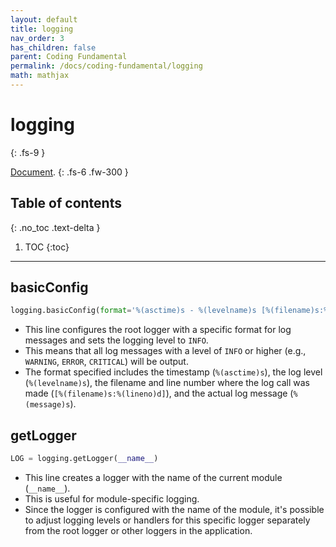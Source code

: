 ```yaml
---
layout: default
title: logging
nav_order: 3
has_children: false
parent: Coding Fundamental
permalink: /docs/coding-fundamental/logging
math: mathjax
---
```


# logging
{: .fs-9 }

[Document](https://docs.python.org/3/library/logging.html).
{: .fs-6 .fw-300 }

## Table of contents
{: .no_toc .text-delta }

1. TOC
{:toc}

---

## basicConfig
```python
logging.basicConfig(format='%(asctime)s - %(levelname)s [%(filename)s:%(lineno)d] %(message)s', level=logging.INFO)
```

* This line configures the root logger with a specific format for log messages and sets the logging level to `INFO`. 
* This means that all log messages with a level of `INFO` or higher (e.g., `WARNING`, `ERROR`, `CRITICAL`) will be output. 
* The format specified includes the timestamp (`%(asctime)s`), the log level (`%(levelname)s`), the filename and line number where the log call was made (`[%(filename)s:%(lineno)d]`), and the actual log message (`%(message)s`).

## getLogger
```python
LOG = logging.getLogger(__name__)
```
* This line creates a logger with the name of the current module (`__name__`). 
* This is useful for module-specific logging. 
* Since the logger is configured with the name of the module, it's possible to adjust logging levels or handlers for this specific logger separately from the root logger or other loggers in the application.
